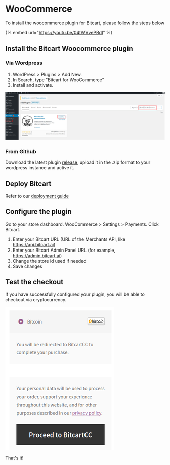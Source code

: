 # WooCommerce

To install the woocommerce plugin for Bitcart, please follow the steps below

{% embed url="https://youtu.be/04tWVvePBdI" %}

## Install the Bitcart Woocommerce plugin

### Via Wordpress

1. WordPress > Plugins > Add New.
2. In Search, type "Bitcart for WooCommerce"
3. Install and activate.

![Install the plugin via wordpress plugin repository](../.gitbook/assets/woocommerce_install_wordpress.png)

### From Github

Download the latest plugin [release](https://github.com/bitcart/bitcart-woocommerce/archive/master.zip), upload it in the .zip format to your wordpress instance and active it.

## Deploy Bitcart

Refer to our [deployment guide](../deployment/)

## Configure the plugin

Go to your store dashboard. WooCommerce > Settings > Payments. Click Bitcart.

1. Enter your Bitcart URL (URL of the Merchants API, like https://api.bitcart.ai)
2. Enter your Bitcart Admin Panel URL (for example, https://admin.bitcart.ai)
3. Change the store id used if needed
4. Save changes

## Test the checkout

If you have successfully configured your plugin, you will be able to checkout via cryptocurrency.

![](../.gitbook/assets/woocommerce_before_checkout.png)

That's it!
